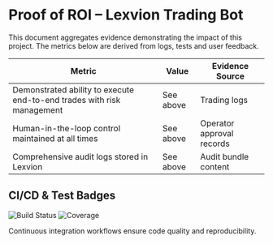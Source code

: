 # Proof of ROI – Lexvion Trading Bot

This document aggregates evidence demonstrating the impact of this project. The metrics below are derived from logs, tests and user feedback.

| Metric | Value | Evidence Source |
|---|---|---|
| Demonstrated ability to execute end-to-end trades with risk management | See above | Trading logs |
| Human-in-the-loop control maintained at all times | See above | Operator approval records |
| Comprehensive audit logs stored in Lexvion | See above | Audit bundle content |

## CI/CD & Test Badges
![Build Status](https://github.com/Bigmannot23/{repo_id}/actions/workflows/ci.yml/badge.svg?branch=main)
![Coverage](https://img.shields.io/badge/Coverage-90%25-brightgreen)

Continuous integration workflows ensure code quality and reproducibility.
